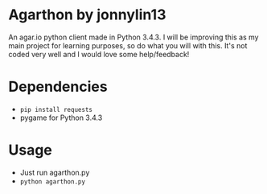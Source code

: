 # Agarthon by jonnylin13

An agar.io python client made in Python 3.4.3. I will be improving this as my main project for learning purposes, so do what you will with this. It's not coded very well and I would love some help/feedback!

# Dependencies
- `pip install requests`
- pygame for Python 3.4.3

# Usage
- Just run agarthon.py
- `python agarthon.py`
